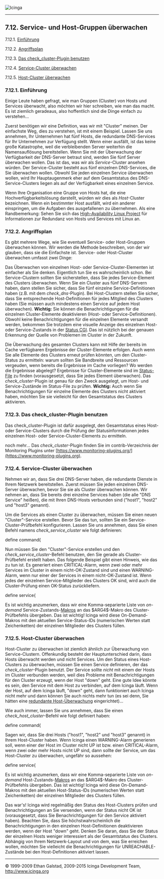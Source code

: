  ![Icinga](../images/logofullsize.png "Icinga") 

* * * * *

7.12. Service- und Host-Gruppen überwachen
------------------------------------------

7.12.1. [Einführung](clusters.md#introduction)

7.12.2. [Angriffsplan](clusters.md#planofattack)

7.12.3. [Das check\_cluster-Plugin
benutzen](clusters.md#checkclusterplugin)

7.12.4. [Service-Cluster überwachen](clusters.md#serviceclusters)

7.12.5. [Host-Cluster überwachen](clusters.md#hostclusters)

### 7.12.1. Einführung

Einige Leute haben gefragt, wie man Gruppen (Cluster) von Hosts und
Services überwacht, also möchten wir hier schreiben, wie man das macht.
Es ist ziemlich geradeaus, also hoffentlich sind die Dinge einfach zu
verstehen...

Zuerst benötigen wir eine Definition, was wir mit "Cluster" meinen. Der
einfachste Weg, dies zu verstehen, ist mit einem Beispiel. Lassen Sie
uns annehmen, Ihr Unternehmen hat fünf Hosts, die redundante
DNS-Services für Ihr Unternehmen zur Verfügung stellt. Wenn einer
ausfällt, ist das keine große Katastrophe, weil die verbleibenden Server
weiterhin die Namensauflösung bereitstellen. Wenn Sie mit der
Überwachung der Verfügbarkeit der DNS-Server betraut sind, werden Sie
fünf Server überwachen wollen. Das ist das, was wir als
*Service*-Cluster ansehen würden. Der Service-Cluster besteht aus fünf
einzelnen DNS-Services, die Sie überwachen wollen. Obwohl Sie jeden
einzelnen Service überwachen wollen, wird Ihr Hauptaugenmerk eher auf
dem Gesamtstatus des DNS-Service-Clusters liegen als auf der
Verfügbarkeit eines einzelnen Service.

Wenn Ihre Organisation eine Gruppe von Hosts hat, die eine
Hochverfügbarkeitslösung darstellt, würden wir dies als *Host*-Cluster
bezeichnen. Wenn ein bestimmter Host ausfällt, wird ein anderer
einspringen, um die Aufgaben des ausgefallenen zu übernehmen. Als eine
Randbemerkung: Sehen Sie sich das [High-Availability Linux
Project](http://www.linux-ha.org/) für Informationen zur Redundanz von
Hosts und Services mit Linux an.

### 7.12.2. Angriffsplan

Es gibt mehrere Wege, wie Sie eventuell Service- oder Host-Gruppen
überwachen können. Wir werden die Methode beschreiben, von der wir
glauben, dass sie die Einfachste ist. Service- oder Host-Cluster
überwachen umfasst zwei Dinge:



Das Überwachen von einzelnen Host- oder Service-Cluster-Elementen ist
einfacher als Sie denken. Eigentlich tun Sie es wahrscheinlich schon.
Bei Service-Clustern sollten Sie sicherstellen, dass Sie jedes
Service-Element des Clusters überwachen. Wenn Sie ein Cluster aus fünf
DNS-Servern haben, dann stellen Sie sicher, dass Sie fünf einzelne
Service-Definitionen haben (z.B. mit dem *check\_dns*-Plugin). Bei
Host-Clustern stellen Sie sicher, dass Sie entsprechende
Host-Definitionen für jedes Mitglied des Clusters haben (Sie müssen auch
mindestens einen Service auf jedem Host überwachen). **Wichtig:** Sie
können die Benachrichtigungen für die einzelnen Cluster-Elemente
deaktivieren (Host- oder Service-Definitionen). Obwohl keine
Benachrichtigungen für die einzelnen Elemente versandt werden, bekommen
Sie trotzdem eine visuelle Anzeige des einzelnen Host- oder
Service-Zustands in der [Status CGI](cgis.md#cgis-status_cgi). Das ist
nützlich bei der genauen Erkennung der Quelle von Problemen im Cluster
in der Zukunft.

Die Überwachung des gesamten Clusters kann mit Hilfe der bereits im
Cache verfügbaren Ergebnisse der Cluster-Elemente erfolgen. Auch wenn
Sie alle Elemente des Clusters erneut prüfen könnten, um den
Cluster-Status zu ermitteln: warum sollten Sie Bandbreite und Ressourcen
vergeuden, wenn bereits die Ergebnisse im Cache vorliegen? Wo werden die
Ergebnisse abgelegt? Ergebnisse für Cluster-Elemente sind im
[Status-File](configmain.md#configmain-status_file) zu finden
(vorausgesetzt, dass Sie jedes Element überwachen). Das
*check\_cluster*-Plugin ist genau für den Zweck ausgelegt, um Host- und
Service-Zustände im Status-File zu prüfen. **Wichtig:** Auch wenn Sie
Benachrichtigungen für einzelne Elemente des Clusters nicht aktiviert
haben, möchten Sie sie vielleicht für den Gesamtstatus des Clusters
aktivieren.

### 7.12.3. Das check\_cluster-Plugin benutzen

Das check\_cluster-Plugin ist dafür ausgelegt, den Gesamtstatus eines
Host- oder Service-Clusters durch die Prüfung der Statusinformationen
jedes einzelnen Host- oder Service-Cluster-Elements zu ermitteln.

noch mehr... Das *check\_cluster*-Plugin finden Sie im
contrib-Verzeichnis der Monitoring Plugins unter
[https://www.monitoring-plugins.org/](https://www.monitoring-plugins.org).

### 7.12.4. Service-Cluster überwachen

Nehmen wir an, dass Sie drei DNS-Server haben, die redundante Dienste in
Ihrem Netzwerk bereitstellen. Zuerst müssen Sie jeden einzelnen
DNS-Server überwachen, bevor Sie sie als Cluster überwachen können. Wir
nehmen an, dass Sie bereits drei einzelne Services haben (die alle "DNS
Service" heißen), die mit Ihren DNS-Hosts verbunden sind ("host1",
"host2" und "host3" genannt).

Um die Services als einen Cluster zu überwachen, müssen Sie einen neuen
"Cluster"-Service erstellen. Bevor Sie das tun, sollten Sie ein
Service-Cluster-Prüfbefehl konfigurieren. Lassen Sie uns annehmen, dass
Sie einen Befehl namens *check\_service\_cluster* wie folgt definieren:

 define command{
</code></pre>

Nun müssen Sie den "Cluster"-Service erstellen und den
*check\_service\_cluster*-Befehl benutzen, den Sie gerade als
Cluster-Prüfbefehl erstellt haben. Das folgende Beispiel gibt einen
Hinweis, wie das zu tun ist. Es generiert einen CRITICAL-Alarm, wenn
zwei oder mehr Services im Cluster in einem nicht-OK-Zustand sind und
einen WARNING-Alarm, wenn nur einer der Services in einem
nicht-OK-Zustand ist. Wenn jedes der einzelnen Service-Mitglieder des
Clusters OK sind, wird auch die Cluster-Prüfung einen OK-Status
zurückliefern.

 define service{
</code></pre>

Es ist wichtig anzumerken, dass wir eine Komma-separierte Liste von
*on-demand*
Service-Zustands-[Makros](macros.md "5.2. Makros verstehen und wie sie arbeiten")
an das \$ARG4\$-Makro des Cluster-Prüfbefehls übergeben. Das ist
wichtig! Icinga wird diese On-Demand-Makros mit den aktuellen
Service-Status-IDs (numerischen Werten statt Zeichenketten) der
einzelnen Mitglieder des Clusters füllen.

### 7.12.5. Host-Cluster überwachen

Host-Cluster zu überwachen ist ziemlich ähnlich zur Überwachung von
Service-Clustern. Offenkundig besteht der Hauptunterschied darin, dass
Hosts überwacht werden und nicht Services. Um den Status eines
Host-Clusters zu überwachen, müssen Sie einen Service definieren, der
das *check\_cluster*-Plugin benutzt. Der Service sollte *nicht* mit
einem der Hosts im Cluster verbunden werden, weil dies Probleme mit
Benachrichtigungen für den Cluster erzeugt, wenn der Host "down" geht.
Eine gute Idee könnte es sein, den Service mit dem Host zu verbinden,
auf dem Icinga läuft. Wenn der Host, auf dem Icinga läuft, "down" geht,
dann funktioniert auch Icinga nicht mehr und dann können Sie auch nichts
mehr tun (es sei denn, Sie hätten eine [redundante
Host-Überwachung](redundancy.md "7.7. Redundante und Failover-Netzwerk-Überwachung")
eingerichtet)...

Wie auch immer, lassen Sie uns annehmen, dass Sie einen
*check\_host\_cluster*-Befehl wie folgt definiert haben:

 define command{
</code></pre>

Sagen wir, dass Sie drei Hosts ("host1", "host2" und "host3" genannt) in
Ihrem Host-Cluster haben. Wenn Icinga einen WARNING-Alarm generieren
soll, wenn einer der Host im Cluster nicht UP ist bzw. einen
CRITICAL-Alarm, wenn zwei oder mehr Hosts nicht UP sind, dann sollte der
Service, um das Host-Cluster zu überwachen, ungefähr so aussehen:

 define service{
</code></pre>

Es ist wichtig anzumerken, dass wir eine Komma-separierte Liste von
*on-demand*
Host-Zustands-[Makros](macros.md "5.2. Makros verstehen und wie sie arbeiten")
an das \$ARG4\$-Makro des Cluster-Prüfbefehls übergeben. Das ist
wichtig! Icinga wird diese On-Demand-Makros mit den aktuellen
Host-Status-IDs (numerischen Werten statt Zeichenketten) der einzelnen
Mitglieder des Clusters füllen.

Das war's! Icinga wird regelmäßig den Status des Host-Clusters prüfen
und Benachrichtigungen an Sie versenden, wenn der Status nicht OK ist
(vorausgesetzt, dass Sie Benachrichtigungen für den Service aktiviert
haben). Beachten Sie, dass Sie höchstwahrscheinlich die
Benachrichtigungen in den einzelnen Host-Definitionen deaktivieren
werden, wenn der Host "down" geht. Denken Sie daran, dass Sie der Status
der einzelnen Hosts weniger interessiert als der Gesamtstatus des
Clusters. Abhängig von Ihrem Netzwerk-Layout und von dem, was Sie
erreichen wollen, möchten Sie vielleicht die Benachrichtigungen für
UNREACHABLE-Zustände bei den Host-Definitionen aktiviert lassen.

* * * * *


© 1999-2009 Ethan Galstad, 2009-2015 Icinga Development Team,
http://www.icinga.org
